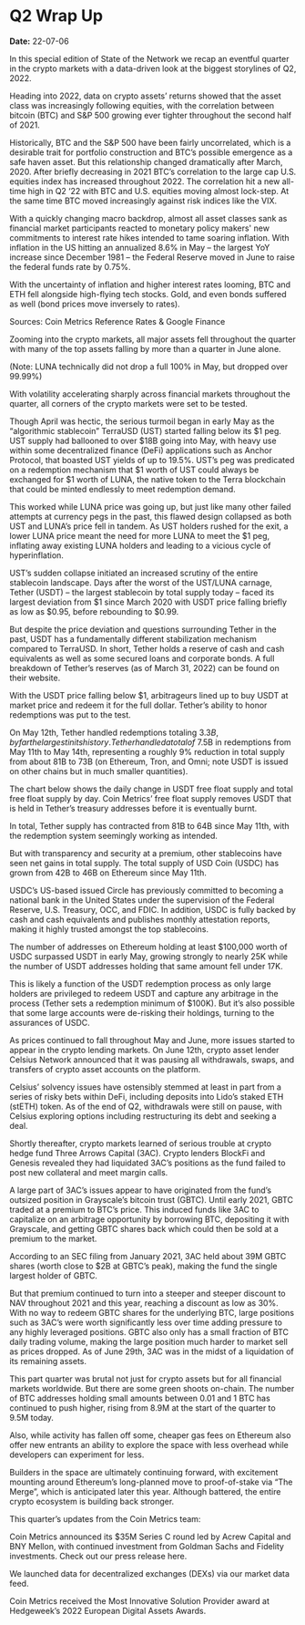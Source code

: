 # Q2 Wrap Up

**Date:** 22-07-06

In this special edition of State of the Network we recap an eventful quarter in the crypto markets with a data-driven look at the biggest storylines of Q2, 2022.

Heading into 2022, data on crypto assets’ returns showed that the asset class was increasingly following equities, with the correlation between bitcoin (BTC) and S&P 500 growing ever tighter throughout the second half of 2021.

Historically, BTC and the S&P 500 have been fairly uncorrelated, which is a desirable trait for portfolio construction and BTC’s possible emergence as a safe haven asset. But this relationship changed dramatically after March, 2020. After briefly decreasing in 2021 BTC’s correlation to the large cap U.S. equities index has increased throughout 2022. The correlation hit a new all-time high in Q2 ‘22 with BTC and U.S. equities moving almost lock-step. At the same time BTC moved increasingly against risk indices like the VIX.

With a quickly changing macro backdrop, almost all asset classes sank as financial market participants reacted to monetary policy makers' new commitments to interest rate hikes intended to tame soaring inflation. With inflation in the US hitting an annualized 8.6% in May – the largest YoY increase since December 1981 – the Federal Reserve moved in June to raise the federal funds rate by 0.75%.

With the uncertainty of inflation and higher interest rates looming, BTC and ETH fell alongside high-flying tech stocks. Gold, and even bonds suffered as well (bond prices move inversely to rates).

Sources: Coin Metrics Reference Rates & Google Finance

Zooming into the crypto markets, all major assets fell throughout the quarter with many of the top assets falling by more than a quarter in June alone.

(Note: LUNA technically did not drop a full 100% in May, but dropped over 99.99%)

With volatility accelerating sharply across financial markets throughout the quarter, all corners of the crypto markets were set to be tested.

Though April was hectic, the serious turmoil began in early May as the “algorithmic stablecoin” TerraUSD (UST) started falling below its $1 peg. UST supply had ballooned to over $18B going into May, with heavy use within some decentralized finance (DeFi) applications such as Anchor Protocol, that boasted UST yields of up to 19.5%. UST’s peg was predicated on a redemption mechanism that $1 worth of UST could always be exchanged for $1 worth of LUNA, the native token to the Terra blockchain that could be minted endlessly to meet redemption demand.

This worked while LUNA price was going up, but just like many other failed attempts at currency pegs in the past, this flawed design collapsed as both UST and LUNA’s price fell in tandem. As UST holders rushed for the exit, a lower LUNA price meant the need for more LUNA to meet the $1 peg, inflating away existing LUNA holders and leading to a vicious cycle of hyperinflation.

UST’s sudden collapse initiated an increased scrutiny of the entire stablecoin landscape. Days after the worst of the UST/LUNA carnage, Tether (USDT) – the largest stablecoin by total supply today – faced its largest deviation from $1 since March 2020 with USDT price falling briefly as low as $0.95, before rebounding to $0.99.

But despite the price deviation and questions surrounding Tether in the past, USDT has a fundamentally different stabilization mechanism compared to TerraUSD. In short, Tether holds a reserve of cash and cash equivalents as well as some secured loans and corporate bonds. A full breakdown of Tether’s reserves (as of March 31, 2022) can be found on their website.

With the USDT price falling below $1, arbitrageurs lined up to buy USDT at market price and redeem it for the full dollar. Tether’s ability to honor redemptions was put to the test.

On May 12th, Tether handled redemptions totaling $3.3B, by far the largest in its history. Tether handled a total of ~$7.5B in redemptions from May 11th to May 14th, representing a roughly 9% reduction in total supply from about 81B to 73B (on Ethereum, Tron, and Omni; note USDT is issued on other chains but in much smaller quantities).

The chart below shows the daily change in USDT free float supply and total free float supply by day. Coin Metrics’ free float supply removes USDT that is held in Tether’s treasury addresses before it is eventually burnt.

In total, Tether supply has contracted from 81B to 64B since May 11th, with the redemption system seemingly working as intended.

But with transparency and security at a premium, other stablecoins have seen net gains in total supply. The total supply of USD Coin (USDC) has grown from 42B to 46B on Ethereum since May 11th.

USDC’s US-based issued Circle has previously committed to becoming a national bank in the United States under the supervision of the Federal Reserve, U.S. Treasury, OCC, and FDIC. In addition, USDC is fully backed by cash and cash equivalents and publishes monthly attestation reports, making it highly trusted amongst the top stablecoins.

The number of addresses on Ethereum holding at least $100,000 worth of USDC surpassed USDT in early May, growing strongly to nearly 25K while the number of USDT addresses holding that same amount fell under 17K.

This is likely a function of the USDT redemption process as only large holders are privileged to redeem USDT and capture any arbitrage in the process (Tether sets a redemption minimum of $100K). But it’s also possible that some large accounts were de-risking their holdings, turning to the assurances of USDC.

As prices continued to fall throughout May and June, more issues started to appear in the crypto lending markets. On June 12th, crypto asset lender Celsius Network announced that it was pausing all withdrawals, swaps, and transfers of crypto asset accounts on the platform.

Celsius’ solvency issues have ostensibly stemmed at least in part from a series of risky bets within DeFi, including deposits into Lido’s staked ETH (stETH) token. As of the end of Q2, withdrawals were still on pause, with Celsius exploring options including restructuring its debt and seeking a deal.

Shortly thereafter, crypto markets learned of serious trouble at crypto hedge fund Three Arrows Capital (3AC). Crypto lenders BlockFi and Genesis revealed they had liquidated 3AC’s positions as the fund failed to post new collateral and meet margin calls.

A large part of 3AC’s issues appear to have originated from the fund’s outsized position in Grayscale’s bitcoin trust (GBTC). Until early 2021, GBTC traded at a premium to BTC’s price. This induced funds like 3AC to capitalize on an arbitrage opportunity by borrowing BTC, depositing it with Grayscale, and getting GBTC shares back which could then be sold at a premium to the market.

According to an SEC filing from January 2021, 3AC held about 39M GBTC shares (worth close to $2B at GBTC’s peak), making the fund the single largest holder of GBTC.

But that premium continued to turn into a steeper and steeper discount to NAV throughout 2021 and this year, reaching a discount as low as 30%. With no way to redeem GBTC shares for the underlying BTC, large positions such as 3AC’s were worth significantly less over time adding pressure to any highly leveraged positions. GBTC also only has a small fraction of BTC daily trading volume, making the large position much harder to market sell as prices dropped. As of June 29th, 3AC was in the midst of a liquidation of its remaining assets.

This part quarter was brutal not just for crypto assets but for all financial markets worldwide. But there are some green shoots on-chain. The number of BTC addresses holding small amounts between 0.01 and 1 BTC has continued to push higher, rising from 8.9M at the start of the quarter to 9.5M today.

Also, while activity has fallen off some, cheaper gas fees on Ethereum also offer new entrants an ability to explore the space with less overhead while developers can experiment for less.

Builders in the space are ultimately continuing forward, with excitement mounting around Ethereum’s long-planned move to proof-of-stake via “The Merge”, which is anticipated later this year. Although battered, the entire crypto ecosystem is building back stronger.

This quarter’s updates from the Coin Metrics team:

Coin Metrics announced its $35M Series C round led by Acrew Capital and BNY Mellon, with continued investment from Goldman Sachs and Fidelity investments. Check out our press release here.

We launched data for decentralized exchanges (DEXs) via our market data feed.

Coin Metrics received the Most Innovative Solution Provider award at Hedgeweek’s 2022 European Digital Assets Awards.